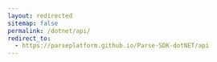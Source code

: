 ```yaml
---
layout: redirected
sitemap: false
permalink: /dotnet/api/
redirect_to:
  - https://parseplatform.github.io/Parse-SDK-dotNET/api
---
```

